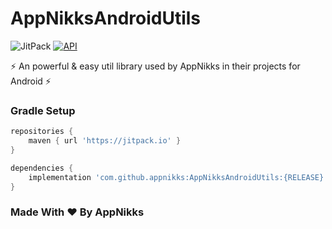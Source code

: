 # AppNikksAndroidUtils

![JitPack](https://img.shields.io/jitpack/v/github/appnikks/AppNikksAndroidUtils?color=blue&label=Release)
[![API](https://img.shields.io/badge/API-14%2B-green.svg?style=flat)](https://android-arsenal.com/api?level=14)


:zap: An powerful & easy util library used by AppNikks in their projects for Android :zap:

### Gradle Setup

```gradle
repositories {
    maven { url 'https://jitpack.io' }
}

dependencies {
    implementation 'com.github.appnikks:AppNikksAndroidUtils:{RELEASE}'
}
```

### Made With ❤️ By AppNikks
